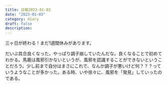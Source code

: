 ```yaml
---
title: 日報2023-01-03
date: "2023-01-03"
category: diary
draft: false
description:
---
```


三ヶ日が終わる！まだ1週間休みがあります。

だいぶ具合良くなった。やっぱり調子崩していたんだな。良くなることで初めてわかる。馬鹿は風邪引かないというが、風邪を認識することができないということだろう。少し前まで自分はまさにこれで、なんか調子が悪いけど何？？？っていうようなことが多かった。ある時、いや徐々に、風邪を「発見」していったのである。
